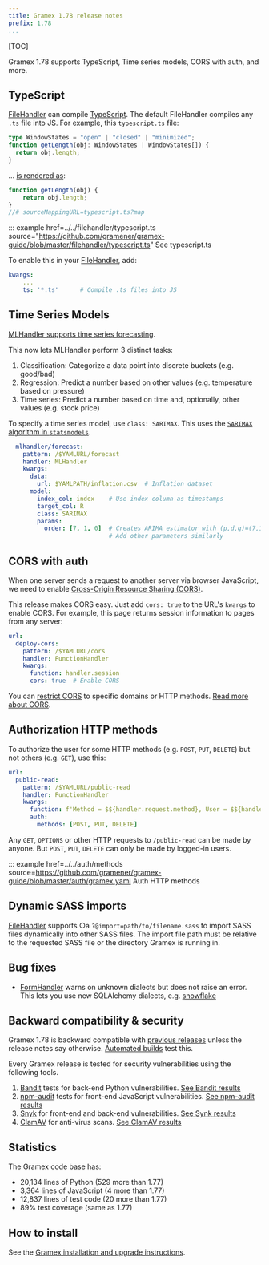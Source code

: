 ```yaml
---
title: Gramex 1.78 release notes
prefix: 1.78
...
```


[TOC]

Gramex 1.78 supports TypeScript, Time series models, CORS with auth, and more.

## TypeScript

[FileHandler](../../filehandler/#typescript) can compile [TypeScript](https://www.typescriptlang.org/).
The default FileHandler compiles any `.ts` file into JS. For example, this `typescript.ts` file:

```ts
type WindowStates = "open" | "closed" | "minimized";
function getLength(obj: WindowStates | WindowStates[]) {
  return obj.length;
}
```

... [is rendered as](../../filehandler/typescript.ts):

```js
function getLength(obj) {
    return obj.length;
}
//# sourceMappingURL=typescript.ts?map
```

::: example href=../../filehandler/typescript.ts source="https://github.com/gramener/gramex-guide/blob/master/filehandler/typescript.ts"
    See typescript.ts

To enable this in your [FileHandler](../../filehandler/#typescript), add:

```yaml
kwargs:
    ...
    ts: '*.ts'      # Compile .ts files into JS
```

## Time Series Models

[MLHandler supports time series forecasting](../../mlhandler/#time-series-forecasting).

This now lets MLHandler perform 3 distinct tasks:

1. Classification: Categorize a data point into discrete buckets (e.g. good/bad)
2. Regression: Predict a number based on other values (e.g. temperature based on pressure)
3. Time series: Predict a number based on time and, optionally, other values (e.g. stock price)

To specify a time series model, use `class: SARIMAX`. This uses the
[`SARIMAX` algorithm in `statsmodels`](https://www.statsmodels.org/dev/generated/statsmodels.tsa.statespace.sarimax.SARIMAX.html).

```yaml
  mlhandler/forecast:
    pattern: /$YAMLURL/forecast
    handler: MLHandler
    kwargs:
      data:
        url: $YAMLPATH/inflation.csv  # Inflation dataset
      model:
        index_col: index    # Use index column as timestamps
        target_col: R
        class: SARIMAX
        params:
          order: [7, 1, 0]  # Creates ARIMA estimator with (p,d,q)=(7,1,0)
                            # Add other parameters similarly
```

## CORS with auth

When one server sends a request to another server via browser JavaScript, we need to enable
[Cross-Origin Resource Sharing (CORS)](https://developer.mozilla.org/en-US/docs/Web/HTTP/CORS).

This release makes CORS easy. Just add `cors: true` to the URL's `kwargs` to enable CORS.
For example, this page returns session information to pages from any server:

```yaml
url:
  deploy-cors:
    pattern: /$YAMLURL/cors
    handler: FunctionHandler
    kwargs:
      function: handler.session
      cors: true  # Enable CORS
```

You can [restrict CORS](../../deploy/#cors) to specific domains or HTTP methods.
[Read more about CORS](../../deploy/#cors).

## Authorization HTTP methods

To authorize the user for some HTTP methods (e.g. `POST`, `PUT`, `DELETE`) but not others (e.g.
`GET`), use this:

```yaml
url:
  public-read:
    pattern: /$YAMLURL/public-read
    handler: FunctionHandler
    kwargs:
      function: f'Method = $${handler.request.method}, User = $${handler.current_user}'
      auth:
        methods: [POST, PUT, DELETE]
```

Any `GET`, `OPTIONS` or other HTTP requests to `/public-read` can be made by anyone. But `POST`,
`PUT`, `DELETE` can only be made by logged-in users.

::: example href=../../auth/methods source=https://github.com/gramener/gramex-guide/blob/master/auth/gramex.yaml
    Auth HTTP methods

## Dynamic SASS imports

[FileHandler](../../filehandler/#sass) supports ○a `?@import=path/to/filename.sass` to import SASS
files dynamically into other SASS files. The import file path must be relative to the requested
SASS file or the directory Gramex is running in.

## Bug fixes

- [FormHandler](../../formhandler/) warns on unknown dialects but does not raise an error. This lets you use new SQLAlchemy dialects, e.g. [snowflake](https://pypi.org/project/snowflake-sqlalchemy/)

## Backward compatibility & security

Gramex 1.78 is backward compatible with [previous releases](../) unless the release notes say otherwise.
[Automated builds](https://travis-ci.com/github/gramener/gramex/builds) test this.

Every Gramex release is tested for security vulnerabilities using the following tools.

1. [Bandit](https://bandit.readthedocs.io/) tests for back-end Python vulnerabilities.
   [See Bandit results](https://github.com/gramener/gramex/blob/master/reports/bandit.txt)
2. [npm-audit](https://docs.npmjs.com/cli/v6/commands/npm-audit) tests for front-end JavaScript vulnerabilities.
   [See npm-audit results](https://github.com/gramener/gramex/blob/master/reports/npm-audit.txt)
3. [Snyk](https://snyk.io/) for front-end and back-end vulnerabilities.
   [See Synk results](https://github.com/gramener/gramex/blob/master/reports/snyk.txt)
4. [ClamAV](https://www.clamav.net/) for anti-virus scans.
   [See ClamAV results](https://github.com/gramener/gramex/blob/master/reports/clamav.txt)

## Statistics

The Gramex code base has:

- 20,134 lines of Python (529 more than 1.77)
- 3,364 lines of JavaScript (4 more than 1.77)
- 12,837 lines of test code (20 more than 1.77)
- 89% test coverage (same as 1.77)


## How to install

See the [Gramex installation and upgrade instructions](../../install/).
